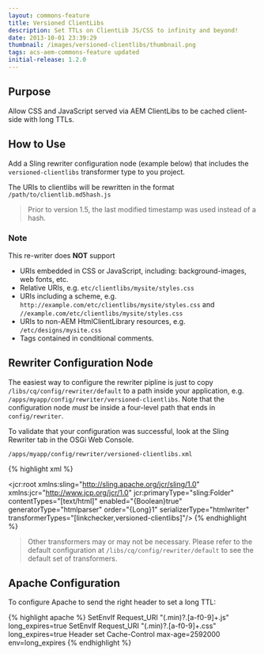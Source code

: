 ```yaml
---
layout: commons-feature
title: Versioned ClientLibs
description: Set TTLs on ClientLib JS/CSS to infinity and beyond!
date: 2013-10-01 23:39:29
thumbnail: /images/versioned-clientlibs/thumbnail.png
tags: acs-aem-commons-feature updated
initial-release: 1.2.0
---
```


## Purpose

Allow CSS and JavaScript served via AEM ClientLibs to be cached client-side with long TTLs.

## How to Use

Add a Sling rewriter configuration node (example below) that includes the `versioned-clientlibs` transformer type to you project. 

The URIs to clientlibs will be rewritten in the format `/path/to/clientlib.md5hash.js`

> Prior to version 1.5, the last modified timestamp was used instead of a hash.

### Note

This re-writer does **NOT** support

* URIs embedded in CSS or JavaScript, including: background-images, web fonts, etc. 
* Relative URIs, e.g. `etc/clientlibs/mysite/styles.css`
* URIs including a scheme, e.g. `http://example.com/etc/clientlibs/mysite/styles.css` and `//example.com/etc/clientlibs/mysite/styles.css`
* URIs to non-AEM HtmlClientLibrary resources, e.g. `/etc/designs/mysite.css`
* Tags contained in conditional comments.
 
## Rewriter Configuration Node

The easiest way to configure the rewriter pipline is just to copy `/libs/cq/config/rewriter/default` to a path inside your application, e.g. `/apps/myapp/config/rewriter/versioned-clientlibs`. Note that the configuration node *must* be inside a four-level path that ends in `config/rewriter`.

To validate that your configuration was successful, look at the Sling Rewriter tab in the OSGi Web Console.

	/apps/myapp/config/rewriter/versioned-clientlibs.xml

{% highlight xml %}
<?xml version="1.0" encoding="UTF-8"?>
<jcr:root xmlns:sling="http://sling.apache.org/jcr/sling/1.0" xmlns:jcr="http://www.jcp.org/jcr/1.0"
    jcr:primaryType="sling:Folder"
    contentTypes="[text/html]"
    enabled="{Boolean}true"
    generatorType="htmlparser"
    order="{Long}1"
    serializerType="htmlwriter"
    transformerTypes="[linkchecker,versioned-clientlibs]"/>
{% endhighlight %}        

> Other transformers may or may not be necessary. Please refer to the default configuration at `/libs/cq/config/rewriter/default` to see the default set of transformers.

## Apache Configuration

To configure Apache to send the right header to set a long TTL:

{% highlight apache %}
SetEnvIf Request_URI "(\.min)?\.[a-f0-9]+\.js" long_expires=true
SetEnvIf Request_URI "(\.min)?\.[a-f0-9]+\.css" long_expires=true
Header set Cache-Control max-age=2592000 env=long_expires 
{% endhighlight %}
